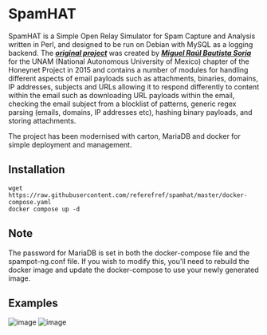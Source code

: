 # SpamHAT
SpamHAT is a Simple Open Relay Simulator for Spam Capture and Analysis written in Perl, and designed to be run on Debian with MySQL as a logging backend. The [***original project***](https://github.com/miguelraulb/spamhat) was created by [***Miguel Raúl Bautista Soria***](https://github.com/miguelraulb) for the UNAM (National Autonomous University of Mexico) chapter of the Honeynet Project in 2015 and contains a number of modules for handling different aspects of email payloads such as attachments, binaries, domains, IP addresses, subjects and URLs allowing it to respond differently to content within the email such as downloading URL payloads within the email, checking the email subject from a blocklist of patterns, generic regex parsing (emails, domains, IP addresses etc), hashing binary payloads, and storing attachments.

The project has been modernised with carton, MariaDB and docker for simple deployment and management.

## Installation
```
wget https://raw.githubusercontent.com/referefref/spamhat/master/docker-compose.yaml
docker compose up -d
```
## Note
The password for MariaDB is set in both the docker-compose file and the spampot-ng.conf file. If you wish to modify this, you'll need to rebuild the docker image and update the docker-compose to use your newly generated image.

## Examples
![image](https://github.com/referefref/spamhat/assets/56499429/52a5854c-d7fb-4362-9c50-258be9561990)
![image](https://github.com/referefref/spamhat/assets/56499429/7332e72f-cd1a-454d-98f8-0f93aca641ad)
